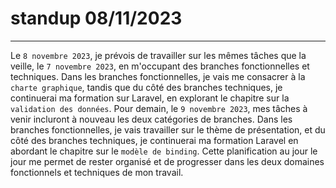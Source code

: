 # standup 08/11/2023

---

Le `8 novembre 2023`, je prévois de travailler sur les mêmes tâches que la veille, le `7 novembre 2023`, en m'occupant des branches fonctionnelles et techniques. Dans les branches fonctionnelles, je vais me consacrer à la `charte graphique`, tandis que du côté des branches techniques, je continuerai ma formation sur Laravel, en explorant le chapitre sur la `validation des données`. Pour demain, le `9 novembre 2023`, mes tâches à venir incluront à nouveau les deux catégories de branches. Dans les branches fonctionnelles, je vais travailler sur le thème de présentation, et du côté des branches techniques, je continuerai ma formation Laravel en abordant le chapitre sur le `modèle de binding`. Cette planification au jour le jour me permet de rester organisé et de progresser dans les deux domaines fonctionnels et techniques de mon travail.

